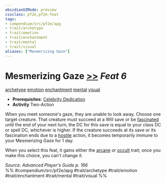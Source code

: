 ```yaml
---
obsidianUIMode: preview
cssclass: pf2e,pf2e-feat
tags:
- compendium/src/pf2e/apg
- trait/archetype
- trait/emotion
- trait/enchantment
- trait/mental
- trait/visual
aliases: ["Mesmerizing Gaze"]
---
```

# Mesmerizing Gaze  [>>](../../Rules/core-rulebook/chapter-9-playing-the-game.md#Actions "Two-Action") *Feat 6*  
[archetype](../../Rules/traits/archetype.md)  [emotion](../../Rules/traits/emotion.md)  [enchantment](../../Rules/traits/enchantment.md)  [mental](../../Rules/traits/mental.md)  [visual](../../Rules/traits/visual.md)  

- **Prerequisites**: [Celebrity Dedication](celebrity-dedication-apg.md)
- **Activity** Two-Action

When you meet someone's gaze, they are unable to look away. Choose one target creature. That creature must succeed at a Will save or be [fascinated](../../Rules/conditions.md#Fascinated) until the end of your next turn; the DC for this save is equal to your class DC or spell DC, whichever is higher. If the creature succeeds at its save or its fascination ends due to a [hostile](../../Rules/conditions.md#Hostile) action, it becomes temporarily immune to your Mesmerizing Gaze for 1 day.

When you select this feat, it gains either the [arcane](../../Rules/traits/arcane.md) or [occult](../../Rules/traits/occult.md) trait; once you make this choice, you can't change it.

*Source: Advanced Player's Guide p. 166*  
%% #compendium/src/pf2e/apg #trait/archetype #trait/emotion #trait/enchantment #trait/mental #trait/visual %%